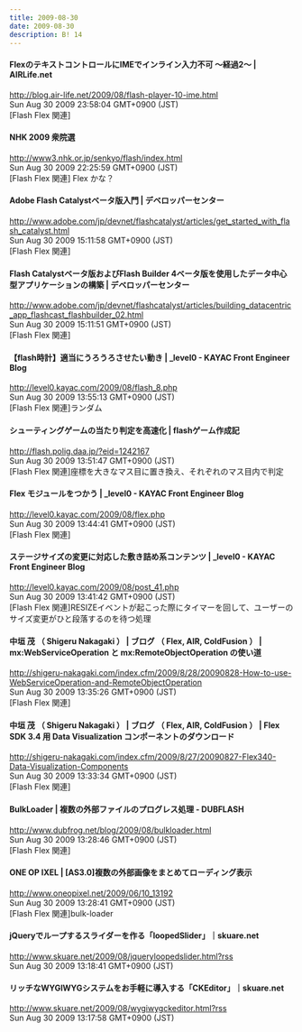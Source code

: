 ```yaml
---
title: 2009-08-30
date: 2009-08-30
description: B! 14
---
```


#### FlexのテキストコントロールにIMEでインライン入力不可 〜経過2〜 | AIRLife.net
http://blog.air-life.net/2009/08/flash-player-10-ime.html<br>
Sun Aug 30 2009 23:58:04 GMT+0900 (JST)<br>
[Flash Flex 関連]


#### NHK 2009 衆院選
http://www3.nhk.or.jp/senkyo/flash/index.html<br>
Sun Aug 30 2009 22:25:59 GMT+0900 (JST)<br>
[Flash Flex 関連] Flex かな？


#### Adobe Flash Catalystベータ版入門 | デベロッパーセンター
http://www.adobe.com/jp/devnet/flashcatalyst/articles/get_started_with_flash_catalyst.html<br>
Sun Aug 30 2009 15:11:58 GMT+0900 (JST)<br>
[Flash Flex 関連]


#### Flash Catalystベータ版およびFlash Builder 4ベータ版を使用したデータ中心型アプリケーションの構築 | デベロッパーセンター
http://www.adobe.com/jp/devnet/flashcatalyst/articles/building_datacentric_app_flashcast_flashbuilder_02.html<br>
Sun Aug 30 2009 15:11:51 GMT+0900 (JST)<br>
[Flash Flex 関連]


#### 【flash時計】適当にうろうろさせたい動き | _level0 - KAYAC Front Engineer Blog
http://level0.kayac.com/2009/08/flash_8.php<br>
Sun Aug 30 2009 13:55:13 GMT+0900 (JST)<br>
[Flash Flex 関連]ランダム


#### シューティングゲームの当たり判定を高速化 | flashゲーム作成記
http://flash.polig.daa.jp/?eid=1242167<br>
Sun Aug 30 2009 13:51:47 GMT+0900 (JST)<br>
[Flash Flex 関連]座標を大きなマス目に置き換え、それぞれのマス目内で判定


#### Flex モジュールをつかう | _level0 - KAYAC Front Engineer Blog
http://level0.kayac.com/2009/08/flex.php<br>
Sun Aug 30 2009 13:44:41 GMT+0900 (JST)<br>
[Flash Flex 関連]


#### ステージサイズの変更に対応した敷き詰め系コンテンツ | _level0 - KAYAC Front Engineer Blog
http://level0.kayac.com/2009/08/post_41.php<br>
Sun Aug 30 2009 13:41:42 GMT+0900 (JST)<br>
[Flash Flex 関連]RESIZEイベントが起こった際にタイマーを回して、ユーザーのサイズ変更がひと段落するのを待つ処理


#### 中垣 茂 （ Shigeru Nakagaki ） | ブログ （ Flex, AIR, ColdFusion ） | mx:WebServiceOperation と mx:RemoteObjectOperation の使い道
http://shigeru-nakagaki.com/index.cfm/2009/8/28/20090828-How-to-use-WebServiceOperation-and-RemoteObjectOperation<br>
Sun Aug 30 2009 13:35:26 GMT+0900 (JST)<br>
[Flash Flex 関連]


#### 中垣 茂 （ Shigeru Nakagaki ） | ブログ （ Flex, AIR, ColdFusion ） | Flex SDK 3.4 用 Data Visualization コンポーネントのダウンロード
http://shigeru-nakagaki.com/index.cfm/2009/8/27/20090827-Flex340-Data-Visualization-Components<br>
Sun Aug 30 2009 13:33:34 GMT+0900 (JST)<br>
[Flash Flex 関連]


#### BulkLoader | 複数の外部ファイルのプログレス処理 - DUBFLASH
http://www.dubfrog.net/blog/2009/08/bulkloader.html<br>
Sun Aug 30 2009 13:28:46 GMT+0900 (JST)<br>
[Flash Flex 関連]


#### ONE OP IXEL  |  [AS3.0]複数の外部画像をまとめてローディング表示 
http://www.oneopixel.net/2009/06/10_13192<br>
Sun Aug 30 2009 13:28:41 GMT+0900 (JST)<br>
[Flash Flex 関連]bulk-loader


#### jQueryでループするスライダーを作る「loopedSlider」｜skuare.net
http://www.skuare.net/2009/08/jqueryloopedslider.html?rss<br>
Sun Aug 30 2009 13:18:41 GMT+0900 (JST)<br>


#### リッチなWYGIWYGシステムをお手軽に導入する「CKEditor」｜skuare.net
http://www.skuare.net/2009/08/wygiwygckeditor.html?rss<br>
Sun Aug 30 2009 13:17:58 GMT+0900 (JST)<br>


